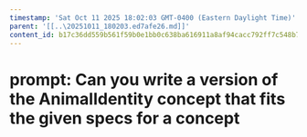 ```yaml
---
timestamp: 'Sat Oct 11 2025 18:02:03 GMT-0400 (Eastern Daylight Time)'
parent: '[[..\20251011_180203.ed7afe26.md]]'
content_id: b17c36dd559b561f59b0e1bb0c638ba616911a8af94cacc792ff7c548b7f4624
---
```


# prompt: Can you write a version of the AnimalIdentity concept that fits the given specs for a concept
